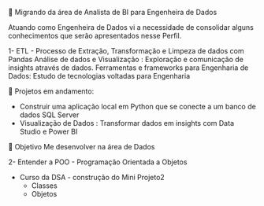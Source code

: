 
🌱 Migrando da área de Analista de BI para Engenheira de Dados 

Atuando como Engenheira de Dados vi a necessidade de consolidar alguns conhecimentos que serão apresentados nesse Perfil.

1- ETL - Processo de Extração, Transformação e Limpeza de dados com Pandas
Análise de dados e Visualização : Exploração e comunicação de insights através de dados.
Ferramentas e frameworks para Engenharia de Dados: Estudo de tecnologias voltadas para Engenharia

🔭 Projetos em andamento:
* Construir uma aplicação local em Python que se conecte a um banco de dados SQL Server
* Visualização de Dados : Transformar dados em insights com Data Studio e Power BI 

🎯 Objetivo
Me desenvolver na área de Dados 

2- Entender a POO - Programação Orientada a Objetos 
- Curso da DSA - construção do Mini Projeto2
  * Classes
  * Objetos 
























<!---
- 👋 Olá, I’m a Edna
- 👀 Estou interessada em me desenvolver na área de Analytics



<!---
edteob/edteob is a ✨ special ✨ repository because its `README.md` (this file) appears on your GitHub profile.
You can click the Preview link to take a look at your changes.
--->
